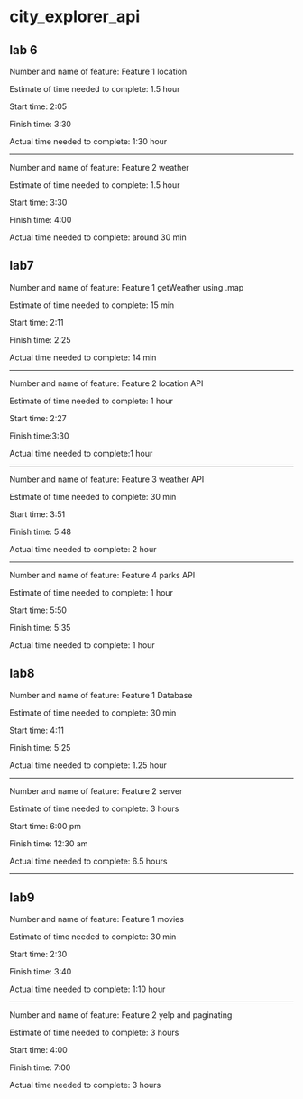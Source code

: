 # city_explorer_api

## lab 6
Number and name of feature: Feature 1 location 

Estimate of time needed to complete: 1.5 hour

Start time: 2:05

Finish time: 3:30

Actual time needed to complete: 1:30 hour
***
Number and name of feature: Feature 2 weather

Estimate of time needed to complete: 1.5 hour

Start time: 3:30

Finish time: 4:00

Actual time needed to complete: around  30 min

## lab7
Number and name of feature: Feature 1 getWeather using .map

Estimate of time needed to complete: 15 min

Start time: 2:11

Finish time: 2:25

Actual time needed to complete: 14 min
***
Number and name of feature: Feature 2 location API

Estimate of time needed to complete: 1 hour

Start time: 2:27

Finish time:3:30 

Actual time needed to complete:1 hour 
***
Number and name of feature: Feature 3 weather API

Estimate of time needed to complete: 30 min

Start time: 3:51

Finish time: 5:48

Actual time needed to complete: 2 hour
***
Number and name of feature: Feature 4 parks API

Estimate of time needed to complete: 1 hour

Start time: 5:50

Finish time: 5:35

Actual time needed to complete: 1 hour

## lab8
Number and name of feature: Feature 1 Database

Estimate of time needed to complete: 30 min

Start time: 4:11

Finish time: 5:25

Actual time needed to complete: 1.25 hour
***
Number and name of feature: Feature 2 server

Estimate of time needed to complete: 3 hours 

Start time: 6:00 pm

Finish time: 12:30 am

Actual time needed to complete: 6.5 hours

*** 
## lab9
Number and name of feature: Feature 1 movies

Estimate of time needed to complete: 30 min

Start time: 2:30

Finish time: 3:40

Actual time needed to complete: 1:10 hour
***
Number and name of feature: Feature 2 yelp and paginating 

Estimate of time needed to complete: 3 hours 

Start time: 4:00

Finish time: 7:00

Actual time needed to complete: 3 hours